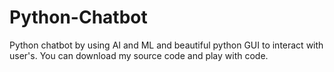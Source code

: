 # Python-Chatbot
Python chatbot by using AI and ML and beautiful python GUI to interact with user's.
You can download my source code and play with code.
